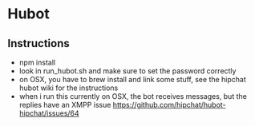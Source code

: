# Hubot

## Instructions

- npm install
- look in run_hubot.sh and make sure to set the password correctly
- on OSX, you have to brew install and link some stuff, see the hipchat hubot wiki for the instructions
- when i run this currently on OSX, the bot receives messages, but the replies have an XMPP issue https://github.com/hipchat/hubot-hipchat/issues/64

[hubot-wiki]: https://github.com/github/hubot/wiki


